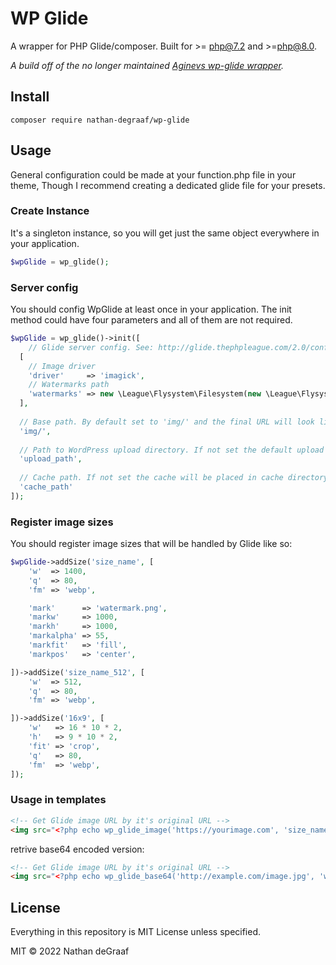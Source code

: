 # WP Glide
A wrapper for PHP Glide/composer. Built for >= php@7.2 and >=php@8.0.

*A build off of the no longer maintained [Aginevs wp-glide wrapper](https://github.com/aginev/).*

## **Install**

```src
composer require nathan-degraaf/wp-glide
```

## **Usage**

General configuration could be made at your function.php file in your theme, Though I recommend creating a dedicated glide file for your presets.

### **Create Instance**

It's a singleton instance, so you will get just the same object everywhere in your application.

```php
$wpGlide = wp_glide();
```

### **Server config**

You should config WpGlide at least once in your application. The init method could have four parameters and all of them are not required.

```php
$wpGlide = wp_glide()->init([
    // Glide server config. See: http://glide.thephpleague.com/2.0/config/setup/
  [
    // Image driver
    'driver'     => 'imagick',
    // Watermarks path
    'watermarks' => new \League\Flysystem\Filesystem(new \League\Flysystem\Adapter\Local(get_template_directory() . '/assets/img')),
  ],
  
  // Base path. By default set to 'img/' and the final URL will look like so: http://example.com/BASE-PATH/SIZE-SLUG/image.jpg.
  'img/',
  
  // Path to WordPress upload directory. If not set the default upload directory will be used.
  'upload_path',
  
  // Cache path. If not set the cache will be placed in cache directory at the root of the default upload path.
  'cache_path'
]);
```

### **Register image sizes**

You should register image sizes that will be handled by Glide like so:

```php
$wpGlide->addSize('size_name', [
    'w'  => 1400,
    'q'  => 80,
    'fm' => 'webp',

    'mark'      => 'watermark.png',
    'markw'     => 1000,
    'markh'     => 1000,
    'markalpha' => 55,
    'markfit'   => 'fill',
    'markpos'   => 'center',

])->addSize('size_name_512', [
    'w'  => 512,
    'q'  => 80,
    'fm' => 'webp',

])->addSize('16x9', [
    'w'   => 16 * 10 * 2,
    'h'   => 9 * 10 * 2,
    'fit' => 'crop',
    'q'   => 80,
    'fm'  => 'webp',
]);
```

### **Usage in templates**

```html
<!-- Get Glide image URL by it's original URL -->
<img src="<?php echo wp_glide_image('https://yourimage.com', 'size_name'); ?>" />
```

retrive base64 encoded version: 

```html
<!-- Get Glide image URL by it's original URL -->
<img src="<?php echo wp_glide_base64('http://example.com/image.jpg', 'w128'); ?>" />
```

## **License**
Everything in this repository is MIT License unless specified.

MIT © 2022 Nathan deGraaf
